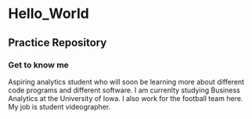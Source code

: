 # Hello_World
## Practice Repository 
### Get to know me
Aspiring analytics student who will soon be learning more about different code programs and different software. 
I am currenlty studying Business Analytics at the University of Iowa. I also work for the football team here. My job is student videographer. 
